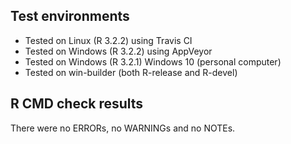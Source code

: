 ## Test environments

* Tested on Linux (R 3.2.2) using Travis CI
* Tested on Windows (R 3.2.2) using AppVeyor
* Tested on Windows (R 3.2.1) Windows 10 (personal computer)
* Tested on win-builder (both R-release and R-devel)

## R CMD check results

There were no ERRORs, no WARNINGs and no NOTEs. 
